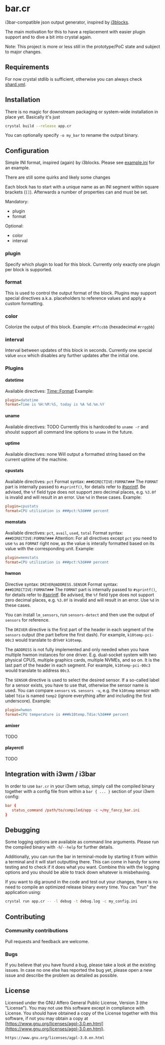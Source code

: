 # bar.cr

i3bar-compatible json output generator, inspired by [i3blocks](https://github.com/vivien/i3blocks).

The main motivation for this to have a replacement with easier plugin support and to dive a bit into crystal again.

Note: This project is more or less still in the prototype/PoC state and subject to major changes.

## Requirements

For now crystal stdlib is sufficient, otherwise you can always check [shard.yml](../blob/master/shard.yml).


## Installation

There is no magic for downstream packaging or system-wide installation in place yet.
Basically it's just
```sh
crystal build --release app.cr
```
You can optionally specify `-o my_bar` to rename the output binary.


## Configuration

Simple INI format, inspired (again) by i3blocks.
Please see [example.ini](../blob/master/conf/example.ini) for an example.

There are still some quirks and likely some changes

Each block has to start with a unique name as an INI segment within square brackets (`[]`).
Afterwards a number of properties can and must be set.

Mandatory:
 - plugin
 - format

Optional:
 - color
 - interval

### plugin
Specify which plugin to load for this block.
Currently only exactly one plugin per block is supported.

### format
This is used to control the output format of the block.
Plugins may support special directives a.k.a. placeholders to reference values and apply a custom formatting.

### color
Colorize the output of this block.
Example: `#ffccbb` (hexadecimal `#rrggbb`)

### interval
Interval between updates of this block in seconds.
Currently one special value `once` which disables any further updates after the initial one.

### Plugins

#### datetime
Available directives: [Time::Format](https://crystal-lang.org/api/1.0.0/Time/Format.html)
Example:
```ini
plugin=datetime
format=Time is %H:%M:%S, today is %A %d.%m.%Y
```

#### uname
Available directives: TODO
Currently this is hardcoded to `uname -r` and shoulst support all command line options to `uname` in the future.

#### uptime
Available directives: none
Will output a formatted string based on the current uptime of the machine.

#### cpustats
Available directives: `pct`
Format syntax: `###DIRECTIVE:FORMAT###`
The `FORMAT` part is internally passed to `#sprintf()`, for details refer to [#sprintf](https://crystal-lang.org/api/1.0.0/toplevel.html#sprintf%28format_string,args:Array%7CTuple%29:String-class-method).
Be advised, the `%f` field type does not support zero decimal places, e.g. `%3.0f` is invalid and will result in an error. Use `%d` in these cases.
Example:
```ini
plugin=cpustats
format=CPU utilization is ###pct:%3d### percent
```

#### memstats
Available directives: `pct`, `avail`, `used`, `total`
Format syntax: `###DIRECTIVE:FORMAT###`
Attention: For all directives except `pct` you need to use `%s` as `FORMAT` right now, as the value is interally formatted based on its value with the corresponding unit.
Example:
```ini
plugin=memstats
format=CPU utilization is ###pct:%3d### percent
```

#### hwmon
Directive syntax: `DRIVER@ADDRESS.SENSOR`
Format syntax: `###DIRECTIVE:FORMAT###`
The `FORMAT` part is internally passed to `#sprintf()`, for details refer to [#sprintf](https://crystal-lang.org/api/1.0.0/toplevel.html#sprintf%28format_string,args:Array%7CTuple%29:String-class-method).
Be advised, the `%f` field type does not support zero decimal places, e.g. `%3.0f` is invalid and will result in an error. Use `%d` in these cases.

You can install `lm_sensors`, run `sensors-detect` and then use the output of `sensors` for reference.

The `DRIVER` directive is the first part of the header in each segment of the `sensors` output (the part before the first dash).
For example, `k10temp-pci-00c3` would translate to driver `k10temp`.

The `@ADDRESS` is not fully implemented and only needed when you have multiple hwmon instances for one driver. E.g. dual-socket system with two physical CPUS, multiple graphics cards, multiple NVMEs, and so on. It is the last part of the header in each segment.
For example, `k10temp-pci-00c3` would translate to address `00c3`.

The `SENSOR` directive is used to select the desired sensor. If a so-called label for a sensor exists, you have to use that, otherwise the sensor name is used. You can compare `sensors` vs. `sensors -u`, e.g. the `k10temp` sensor with label `Tdie` is named `temp2` (ignore everything after and including the first underscore).
Example:
```ini
plugin=hwmon
format=CPU temperature is ###k10temp.Tdie:%3d### percent
```

#### amixer
TODO

#### playerctl
TODO

## Integration with i3wm / i3bar

In order to use `bar.cr` in your i3wm setup, simply call the compiled binary together with a config file from within a `bar { ... }` section of your i3wm config:
```conf
bar {
   status_command /path/to/compiled/app -c ~/my_fancy_bar.ini
}
```

## Debugging

Some logging options are available as command line arguments.
Please run the compiled binary with `-h`/`--help` for further details.

Additionally, you can run the bar in terminal-mode by starting it from within a terminal and it will start outputting there.
This can come in handy for some testing and to check if it does what you want.
Combine this with the logging options and you should be able to track down whatever is misbehaving.

If you want to dig around in the code and test out your changes, there is no need to compile an optimized release binary every time.
You can "run" the application using:
```sh
crystal run app.cr -- -l debug -t debug.log -c my_config.ini
```

## Contributing

### Community contributions

Pull requests and feedback are welcome.

### Bugs

If you believe that you have found a bug, please take a look at the existing issues.
In case no one else has reported the bug yet, please open a new issue and describe
the problem as detailed as possible.

## License

Licensed under the GNU Affero General Public License, Version 3 (the "License").
You may not use this software except in compliance with License.
You should have obtained a copy of the License together with this software,
if not you may obtain a copy at [https://www.gnu.org/licenses/agpl-3.0.en.html](https://www.gnu.org/licenses/agpl-3.0.en.html).

```
https://www.gnu.org/licenses/agpl-3.0.en.html
```
